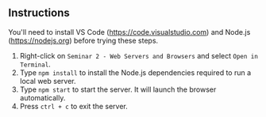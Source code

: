 ## Instructions

You'll need to install VS Code (https://code.visualstudio.com) and Node.js (https://nodejs.org) before trying these steps.

1. Right-click on `Seminar 2 - Web Servers and Browsers` and select `Open in Terminal`.
2. Type `npm install` to install the Node.js dependencies required to run a local web server.
3. Type `npm start` to start the server. It will launch the browser automatically.
4. Press `ctrl + c` to exit the server.